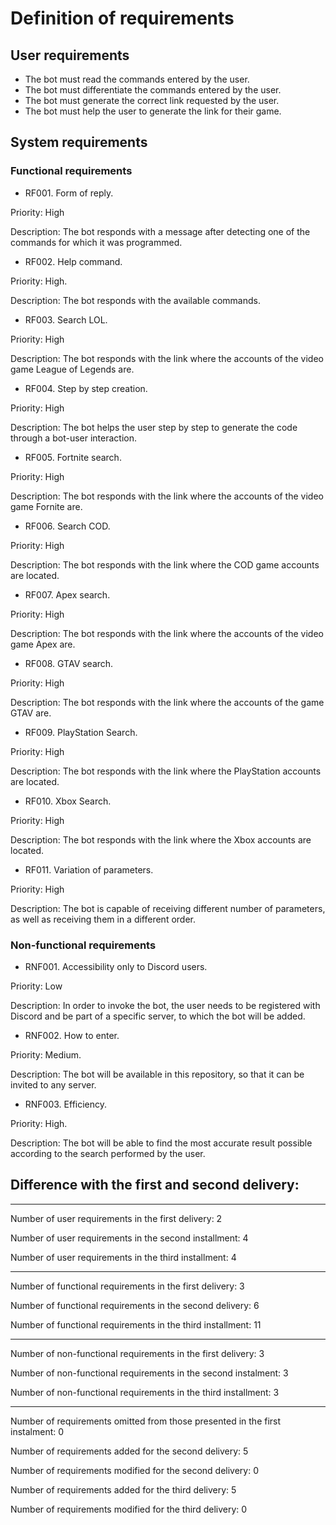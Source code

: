 # Definition of requirements

## User requirements
- The bot must read the commands entered by the user.
- The bot must differentiate the commands entered by the user.
- The bot must generate the correct link requested by the user.
- The bot must help the user to generate the link for their game.


## System requirements

### Functional requirements
- RF001. Form of reply.

Priority: High

Description: The bot responds with a message after detecting one of the commands for which it was programmed.

- RF002. Help command.

Priority: High.

Description: The bot responds with the available commands.

- RF003. Search LOL.

Priority: High

Description: The bot responds with the link where the accounts of the video game League of Legends are.

- RF004. Step by step creation.

Priority: High

Description: The bot helps the user step by step to generate the code through a bot-user interaction.

- RF005. Fortnite search.

Priority: High

Description: The bot responds with the link where the accounts of the video game Fornite are.

- RF006. Search COD.

Priority: High

Description: The bot responds with the link where the COD game accounts are located.

- RF007. Apex search.

Priority: High

Description: The bot responds with the link where the accounts of the video game Apex are.

- RF008. GTAV search.

Priority: High

Description: The bot responds with the link where the accounts of the game GTAV are.

- RF009. PlayStation Search.

Priority: High

Description: The bot responds with the link where the PlayStation accounts are located.

- RF010. Xbox Search.

Priority: High

Description: The bot responds with the link where the Xbox accounts are located.

- RF011. Variation of parameters.

Priority: High

Description: The bot is capable of receiving different number of parameters, as well as receiving them in a different order.

### Non-functional requirements
- RNF001. Accessibility only to Discord users.

Priority: Low

Description: In order to invoke the bot, the user needs to be registered with Discord and be part of a specific server, to which the bot will be added.

- RNF002. How to enter.

Priority: Medium.

Description: The bot will be available in this repository, so that it can be invited to any server.

- RNF003. Efficiency.

Priority: High.

Description: The bot will be able to find the most accurate result possible according to the search performed by the user.

## Difference with the first and second delivery:

-------------------------------------------------------------------
Number of user requirements in the first delivery: 2


Number of user requirements in the second installment: 4

Number of user requirements in the third installment: 4

-------------------------------------------------------------------

Number of functional requirements in the first delivery: 3

Number of functional requirements in the second delivery: 6

Number of functional requirements in the third installment: 11

-------------------------------------------------------------------

Number of non-functional requirements in the first delivery: 3

Number of non-functional requirements in the second instalment: 3

Number of non-functional requirements in the third installment: 3

---------------------------------------------------------------------------------

Number of requirements omitted from those presented in the first instalment: 0

Number of requirements added for the second delivery: 5

Number of requirements modified for the second delivery: 0

Number of requirements added for the third delivery: 5

Number of requirements modified for the third delivery: 0
